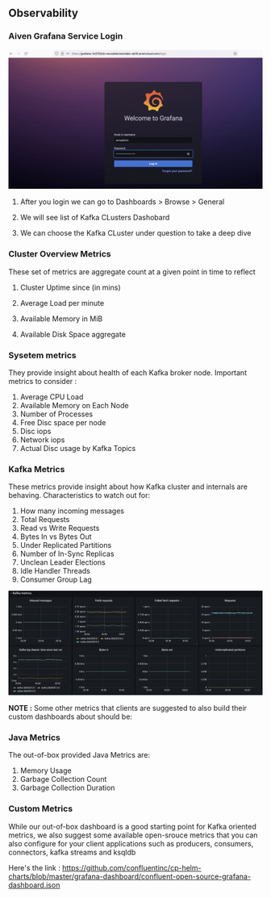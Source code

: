 
## **Observability**

### **Aiven Grafana Service Login**
![alt_text](https://github.com/mpneural/aiven-takehome-demo-project/blob/master/assets/screenshots/aiven-grafana-service-login-page.png?raw=true)


1. After you login we can go to Dashboards > Browse > General

2. We will see list of Kafka CLusters Dashobard

3. We can choose the Kafka CLuster under question to take a deep dive

### Cluster Overview Metrics

These set of metrics are aggregate count at a given point in time to reflect 

1. Cluster Uptime since (in mins)

2. Average Load per minute

3. Available Memory in MiB 
   
4. Available Disk Space aggregate

### Sysetem metrics
They provide insight about health of each Kafka broker node. Important metrics to consider :

1. Average CPU Load
2. Available Memory on Each Node
3. Number of Processes
4. Free Disc space per node
5. Disc iops
6. Network iops
7. Actual Disc usage by Kafka Topics

### **Kafka Metrics**
These metrics provide insight about how Kafka cluster and internals are behaving. Characteristics to watch out for:
1. How many incoming messages
2. Total Requests
3. Read vs Write Requests
4. Bytes In vs Bytes Out
5. Under Replicated Partitions
6. Number of In-Sync Replicas
7. Unclean Leader Elections
8. Idle Handler Threads
9. Consumer Group Lag

![alt text](https://github.com/mpneural/aiven-takehome-demo-project/blob/master/assets/screenshots/kafka-cluster-internal-metrics-1.png?raw=true)

**NOTE :** Some other metrics that clients are suggested to also build their custom dashboards about should be:

### Java Metrics
The out-of-box provided Java Metrics are:
1. Memory Usage
2. Garbage Collection Count
3. Garbage Collection Duration

### Custom Metrics
While our out-of-box dashboard is a good starting point for Kafka oriented metrics, we also suggest some available open-srouce metrics that you can also configure for your client applications such as producers, consumers, connectors, kafka streams and ksqldb

Here's the link : https://github.com/confluentinc/cp-helm-charts/blob/master/grafana-dashboard/confluent-open-source-grafana-dashboard.json